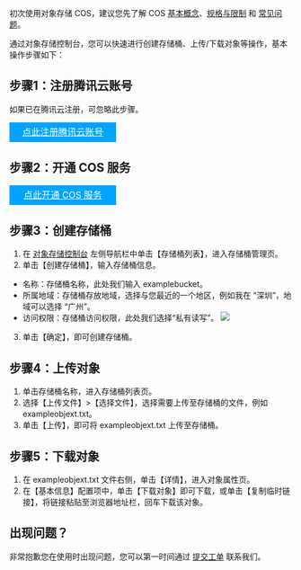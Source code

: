初次使用对象存储 COS，建议您先了解 COS [基本概念](https://cloud.tencent.com/document/product/436/6222)、[规格与限制](https://cloud.tencent.com/document/product/436/14518) 和  [常见问题](https://cloud.tencent.com/document/product/436/30748)。

通过对象存储控制台，您可以快速进行创建存储桶、上传/下载对象等操作，基本操作步骤如下：


## 步骤1：注册腾讯云账号
如果已在腾讯云注册，可忽略此步骤。
<div style="background-color:#00A4FF; width: 190px; height: 35px; line-height:35px; text-align:center;"><a href="https://cloud.tencent.com/register?s_url=https%3A%2F%2Fcloud.tencent.com%2F" target="_blank"  style="color: white; font-size:16px;">点此注册腾讯云账号</a></div>

## 步骤2：开通 COS 服务
<div style="background-color:#00A4FF; width: 190px; height: 35px; line-height:35px; text-align:center;"><a href="https://console.cloud.tencent.com/cos5" target="_blank"  style="color: white; font-size:16px;">点此开通 COS 服务</a></div>



## 步骤3：创建存储桶
1. 在 [对象存储控制台](https://console.cloud.tencent.com/cos5) 左侧导航栏中单击【存储桶列表】，进入存储桶管理页。
2. 单击【创建存储桶】，输入存储桶信息。
 - 名称：存储桶名称，此处我们输入 examplebucket。
 - 所属地域：存储桶存放地域，选择与您最近的一个地区，例如我在 “深圳”，地域可以选择 “广州”。
 - 访问权限：存储桶访问权限，此处我们选择“私有读写”。
![](https://main.qcloudimg.com/raw/38addaf41a18eab91259469c30af7b0e.jpg)
3. 单击【确定】，即可创建存储桶。


## 步骤4：上传对象
1. 单击存储桶名称，进入存储桶列表页。
2. 选择【上传文件】>【选择文件】，选择需要上传至存储桶的文件，例如 exampleobjext.txt。
3. 单击【上传】，即可将 exampleobjext.txt 上传至存储桶。



## 步骤5：下载对象
1. 在 exampleobjext.txt 文件右侧，单击【详情】，进入对象属性页。
2. 在【基本信息】配置项中，单击【下载对象】即可下载，或单击【复制临时链接】，将链接粘贴至浏览器地址栏，回车下载该对象。




## 出现问题？

非常抱歉您在使用时出现问题，您可以第一时间通过 [提交工单](https://console.cloud.tencent.com/workorder/category) 联系我们。


